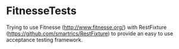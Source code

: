 # FitnesseTests

Trying to use Fitnesse (http://www.fitnesse.org/) with RestFixture (https://github.com/smartrics/RestFixture)
to provide an easy to use acceptance testing framework.
